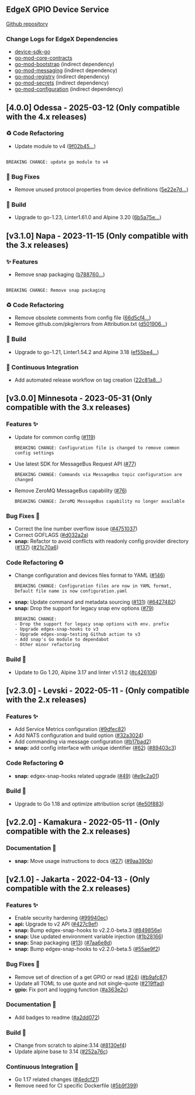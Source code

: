 ## EdgeX GPIO Device Service
[Github repository](https://github.com/edgexfoundry/device-gpio)

### Change Logs for EdgeX Dependencies
- [device-sdk-go](https://github.com/edgexfoundry/device-sdk-go/blob/main/CHANGELOG.md)
- [go-mod-core-contracts](https://github.com/edgexfoundry/go-mod-core-contracts/blob/main/CHANGELOG.md)
- [go-mod-bootstrap](https://github.com/edgexfoundry/go-mod-bootstrap/blob/main/CHANGELOG.md)  (indirect dependency)
- [go-mod-messaging](https://github.com/edgexfoundry/go-mod-messaging/blob/main/CHANGELOG.md) (indirect dependency)
- [go-mod-registry](https://github.com/edgexfoundry/go-mod-registry/blob/main/CHANGELOG.md)  (indirect dependency)
- [go-mod-secrets](https://github.com/edgexfoundry/go-mod-secrets/blob/main/CHANGELOG.md) (indirect dependency)
- [go-mod-configuration](https://github.com/edgexfoundry/go-mod-configuration/blob/main/CHANGELOG.md) (indirect dependency)

## [4.0.0] Odessa - 2025-03-12 (Only compatible with the 4.x releases)

### ♻ Code Refactoring

- Update module to v4 ([9f02b45…](https://github.com/edgexfoundry/device-gpio/commit/9f02b45e77d0e53a10c3bbe3e35621a61112d3b4))
```text

BREAKING CHANGE: update go module to v4

```

### 🐛 Bug Fixes

- Remove unused protocol properties from device definitions ([5e22e7d…](https://github.com/edgexfoundry/device-gpio/commit/5e22e7d54486bfe2bcf201989b327072b3ba8f87))

### 👷 Build

- Upgrade to go-1.23, Linter1.61.0 and Alpine 3.20 ([6b5a75e…](https://github.com/edgexfoundry/device-gpio/commit/6b5a75e1356565ab4be406e01d3911e6398d22a8))

## [v3.1.0] Napa - 2023-11-15 (Only compatible with the 3.x releases)


### ✨  Features

- Remove snap packaging ([b788760…](https://github.com/edgexfoundry/device-gpio/commit/b788760bca51a6609041fe9742452de0d3885267))
```text

BREAKING CHANGE: Remove snap packaging

```


### ♻ Code Refactoring

- Remove obsolete comments from config file ([66d5cf4…](https://github.com/edgexfoundry/device-gpio/commit/66d5cf403a0fc925295db436bd209bf520086963))
- Remove github.com/pkg/errors from Attribution.txt ([d501906…](https://github.com/edgexfoundry/device-gpio/commit/d50190667d9917666c10920bc3d6643c5e388fd4))


### 👷 Build

- Upgrade to go-1.21, Linter1.54.2 and Alpine 3.18 ([ef55be4…](https://github.com/edgexfoundry/device-gpio/commit/ef55be45597b08925ee748c561de195acdfd850a))


### 🤖 Continuous Integration

- Add automated release workflow on tag creation ([22c81a8…](https://github.com/edgexfoundry/device-gpio/commit/22c81a833baec478a9c4b4462af826b36bf753df))


## [v3.0.0] Minnesota - 2023-05-31 (Only compatible with the 3.x releases)

### Features ✨
- Update for common config ([#119](https://github.com/edgexfoundry/device-gpio/pull/119))
    ```text
    BREAKING CHANGE: Configuration file is changed to remove common config settings
    ```
- Use latest SDK for MessageBus Request API ([#77](https://github.com/edgexfoundry/device-gpio/pull/77))
    ```text
    BREAKING CHANGE: Commands via MessageBus topic configuration are changed
    ```
- Remove ZeroMQ MessageBus capability ([#76](https://github.com/edgexfoundry/device-gpio/pull/76))
    ```text
    BREAKING CHANGE: ZeroMQ MessageBus capability no longer available
    ```

### Bug Fixes 🐛
- Correct the line number overflow issue ([#4751037](https://github.com/edgexfoundry/device-gpio/commits/4751037))
- Correct GOFLAGS ([#d032a2a](https://github.com/edgexfoundry/device-gpio/commits/d032a2a))
- **snap:** Refactor to avoid conflicts with readonly config provider directory ([#137](https://github.com/edgexfoundry/device-gpio/issues/137)) ([#21c70a6](https://github.com/edgexfoundry/device-gpio/commits/21c70a6))

### Code Refactoring ♻
- Change configuration and devices files format to YAML ([#146](https://github.com/edgexfoundry/device-gpio/pull/146))
    ```text
    BREAKING CHANGE: Configuration files are now in YAML format, Default file name is now configuration.yaml
    ```
- **snap:** Update command and metadata sourcing ([#131](https://github.com/edgexfoundry/device-gpio/issues/131)) ([#6427482](https://github.com/edgexfoundry/device-gpio/commits/6427482))
- **snap:** Drop the support for legacy snap env options ([#79](https://github.com/edgexfoundry/device-gpio/issues/79))
    ```text
    BREAKING CHANGE:
    - Drop the support for legacy snap options with env. prefix
    - Upgrade edgex-snap-hooks to v3
    - Upgrade edgex-snap-testing Github action to v3
    - Add snap's Go module to dependabot
    - Other minor refactoring
    ```

### Build 👷
- Update to Go 1.20, Alpine 3.17 and linter v1.51.2 ([#c426106](https://github.com/edgexfoundry/device-gpio/commits/c426106))

## [v2.3.0] - Levski - 2022-05-11 - (Only compatible with the 2.x releases)

### Features ✨

- Add Service Metrics configuration ([#9dfec82](https://github.com/edgexfoundry/device-gpio/commits/9dfec82))
- Add NATS configuration and build option ([#32a3024](https://github.com/edgexfoundry/device-gpio/commits/32a3024))
- Add commanding via message configuration ([#b17bad2](https://github.com/edgexfoundry/device-gpio/commits/b17bad2))
- **snap:** add config interface with unique identifier ([#62](https://github.com/edgexfoundry/device-gpio/issues/62)) ([#89403c3](https://github.com/edgexfoundry/device-gpio/commits/89403c3))

### Code Refactoring ♻

- **snap:** edgex-snap-hooks related upgrade ([#49](https://github.com/edgexfoundry/device-gpio/issues/49)) ([#e9c2a01](https://github.com/edgexfoundry/device-gpio/commits/e9c2a01))

### Build 👷

- Upgrade to Go 1.18 and optimize attributiion script ([#e50f883](https://github.com/edgexfoundry/device-gpio/commits/e50f883))

## [v2.2.0] - Kamakura - 2022-05-11 - (Only compatible with the 2.x releases)

### Documentation 📖
- **snap:** Move usage instructions to docs ([#27](https://github.com/edgexfoundry/device-gpio/issues/27)) ([#9aa390b](https://github.com/edgexfoundry/device-gpio/commits/9aa390b))

## [v2.1.0] - Jakarta - 2022-04-13 - (Only compatible with the 2.x releases)
### Features ✨
- Enable security hardening ([#99940ec](https://github.com/edgexfoundry/device-gpio/commits/99940ec))
- **api:** Upgrade to v2 API ([#427c9ef](https://github.com/edgexfoundry/device-gpio/commits/427c9ef))
- **snap:** Bump edgex-snap-hooks to v2.2.0-beta.3 ([#849856e](https://github.com/edgexfoundry/device-gpio/commits/849856e))
- **snap:** Use updated environment variable injection ([#1b28166](https://github.com/edgexfoundry/device-gpio/commits/1b28166))
- **snap:** Snap packaging ([#13](https://github.com/edgexfoundry/device-gpio/issues/13)) ([#7aa6e8d](https://github.com/edgexfoundry/device-gpio/commits/7aa6e8d))
- **snap:** Bump edgex-snap-hooks to v2.2.0-beta.5 ([#55ae9f2](https://github.com/edgexfoundry/device-gpio/commits/55ae9f2))

### Bug Fixes 🐛
- Remove set of direction of a get GPIO or read ([#24](https://github.com/edgexfoundry/device-gpio/issues/24)) ([#b9afc87](https://github.com/edgexfoundry/device-gpio/commits/b9afc87))
- Update all TOML to use quote and not single-quote ([#219ffad](https://github.com/edgexfoundry/device-gpio/commits/219ffad))
- **gpio:** Fix port and logging function ([#a363e2c](https://github.com/edgexfoundry/device-gpio/commits/a363e2c))

### Documentation 📖
- Add badges to readme ([#a2dd072](https://github.com/edgexfoundry/device-gpio/commits/a2dd072))

### Build 👷
- Change from scratch to alpine:3.14 ([#8130ef4](https://github.com/edgexfoundry/device-gpio/commits/8130ef4))
- Update alpine base to 3.14 ([#252a76c](https://github.com/edgexfoundry/device-gpio/commits/252a76c))

### Continuous Integration 🔄
- Go 1.17 related changes ([#4edcf21](https://github.com/edgexfoundry/device-gpio/commits/4edcf21))
- Remove need for CI specific Dockerfile ([#5b9f399](https://github.com/edgexfoundry/device-gpio/commits/5b9f399))
